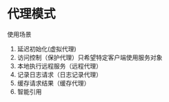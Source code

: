 # 代理模式
使用场景
1. 延迟初始化(虚拟代理)
2. 访问控制（保护代理）只希望特定客户端使用服务对象
3. 本地执行远程服务（远程代理）
4. 记录日志请求（日志记录代理）
5. 缓存请求结果（缓存代理）
6. 智能引用